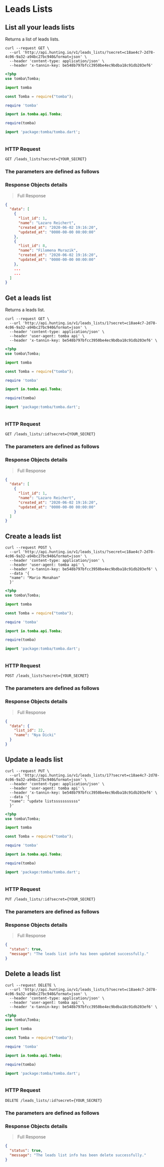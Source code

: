 # Leads Lists

## List all your leads lists

Returns a list of leads lists.

```shell
curl --request GET \
  --url 'http://api.hunting.io/v1/leads_lists/?secret=c18ae4c7-2d78-4c06-9a32-a94bc27bc940&format=json' \
  --header 'content-type: application/json' \
  --header 'x-tannin-key: be548b797bfcc3950be4ec9bdba18c91db203ef6'
```

```php
<?php
use tomba\Tomba;

```

```python
import tomba

```

```javascript
const Tomba = require("tomba");

```

```ruby
require 'tomba'

```

```java
import io.tomba.api.Tomba;

```


```r
require(tomba)

```



```dart
import 'package:tomba/tomba.dart';

```

```powershell

```

### HTTP Request

`GET /leads_lists?secret={YOUR_SECRET}`

### The parameters are defined as follows

### Response Objects details

> Full Response

```json
{
  "data": [
    {
      "list_id": 1,
      "name": "Lazaro Reichert",
      "created_at": "2020-06-02 19:16:20",
      "updated_at": "0000-00-00 00:00:00"
    },
    {
      "list_id": 8,
      "name": "Filomena Murazik",
      "created_at": "2020-06-02 19:16:20",
      "updated_at": "0000-00-00 00:00:00"
    },
    ...
    ...
  ]
}
```

## Get a leads list

Returns a leads list.

```shell
curl --request GET \
  --url 'http://api.hunting.io/v1/leads_lists/1?secret=c18ae4c7-2d78-4c06-9a32-a94bc27bc940&format=json' \
  --header 'content-type: application/json' \
  --header 'user-agent: tomba api' \
  --header 'x-tannin-key: be548b797bfcc3950be4ec9bdba18c91db203ef6' \
```

```php
<?php
use tomba\Tomba;

```

```python
import tomba

```

```javascript
const Tomba = require("tomba");

```

```ruby
require 'tomba'

```

```java
import io.tomba.api.Tomba;

```


```r
require(tomba)

```



```dart
import 'package:tomba/tomba.dart';

```

```powershell

```

### HTTP Request

`GET /leads_lists/:id?secret={YOUR_SECRET}`

### The parameters are defined as follows

### Response Objects details

> Full Response

```json
{
  "data": [
    {
      "list_id": 1,
      "name": "Lazaro Reichert",
      "created_at": "2020-06-02 19:16:20",
      "updated_at": "0000-00-00 00:00:00"
    }
  ]
}
```

## Create a leads list

```shell
curl --request POST \
  --url 'http://api.hunting.io/v1/leads_lists/?secret=c18ae4c7-2d78-4c06-9a32-a94bc27bc940&format=json' \
  --header 'content-type: application/json' \
  --header 'user-agent: tomba api' \
  --header 'x-tannin-key: be548b797bfcc3950be4ec9bdba18c91db203ef6' \
  --data '{
  "name": "Mario Monahan"
  }'
```

```php
<?php
use tomba\Tomba;

```

```python
import tomba

```

```javascript
const Tomba = require("tomba");

```

```ruby
require 'tomba'

```

```java
import io.tomba.api.Tomba;

```


```r
require(tomba)

```



```dart
import 'package:tomba/tomba.dart';

```

```powershell

```

### HTTP Request

`POST /leads_lists?secret={YOUR_SECRET}`

### The parameters are defined as follows

### Response Objects details

> Full Response

```json
{
  "data": {
    "list_id": 22,
    "name": "Nya Dicki"
  }
}
```

## Update a leads list

```shell
curl --request PUT \
  --url 'http://api.hunting.io/v1/leads_lists/17?secret=c18ae4c7-2d78-4c06-9a32-a94bc27bc940&format=json' \
  --header 'content-type: application/json' \
  --header 'user-agent: tomba api' \
  --header 'x-tannin-key: be548b797bfcc3950be4ec9bdba18c91db203ef6' \
  --data '{
  "name": "update listsssssssssss"
  }'
```

```php
<?php
use tomba\Tomba;

```

```python
import tomba

```

```javascript
const Tomba = require("tomba");

```

```ruby
require 'tomba'

```

```java
import io.tomba.api.Tomba;

```


```r
require(tomba)

```



```dart
import 'package:tomba/tomba.dart';

```

```powershell

```

### HTTP Request

`PUT /leads_lists/:id?secret={YOUR_SECRET}`

### The parameters are defined as follows

### Response Objects details

> Full Response

```json
{
  "status": true,
  "message": "The leads list info has been updated successfully."
}
```

## Delete a leads list

```shell
curl --request DELETE \
  --url 'http://api.hunting.io/v1/leads_lists/5?secret=c18ae4c7-2d78-4c06-9a32-a94bc27bc940&format=json' \
  --header 'content-type: application/json' \
  --header 'user-agent: tomba api' \
  --header 'x-tannin-key: be548b797bfcc3950be4ec9bdba18c91db203ef6' \
```

```php
<?php
use tomba\Tomba;

```

```python
import tomba

```

```javascript
const Tomba = require("tomba");

```

```ruby
require 'tomba'

```

```java
import io.tomba.api.Tomba;

```


```r
require(tomba)

```



```dart
import 'package:tomba/tomba.dart';

```

```powershell

```

### HTTP Request

`DELETE /leads_lists/:id?secret={YOUR_SECRET}`

### The parameters are defined as follows

### Response Objects details

> Full Response

```json
{
  "status": true,
  "message": "The leads list info has been delete successfully."
}
```
